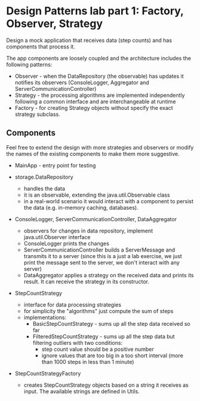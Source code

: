# Design Patterns lab part 1: Factory, Observer, Strategy

Design a mock application that receives data (step counts) and has components that 
process it.

The app components are loosely coupled and the architecture includes the following 
patterns:
   * Observer - when the DataRepository (the observable) has updates it notifies its
    observers (ConsoleLogger,
                Aggregator and ServerCommunicationController)
   * Strategy - the processing algorithms are implemented independently following a
    common interface and are
                interchangeable at runtime
   * Factory - for creating Strategy objects without specify the exact strategy 
   subclass.

## Components

Feel free to extend the design with more strategies and observers or modify the names
 of the existing components to make
them more suggestive.

* MainApp - entry point for testing

* storage.DataRepository
    * handles the data
    * it is an observable, extending the java.util.Observable class
    * in a real-world scenario it would interact with a component to persist the 
    data (e.g. in-memory caching, databases).

* ConsoleLogger, ServerCommunicationController, DataAggregator
    * observers for changes in data repository, implement java.util.Observer 
    interface
    * ConsoleLogger prints the changes
    * ServerCommunicationController builds a ServerMessage and transmits it to
     a server (since this is a just a lab
    exercise, we just print the message sent to the server, we don't interact
     with any server)
    * DataAggregator applies a strategy on the received data and prints its 
    result. It can receive the strategy in
    its constructor.

* StepCountStrategy
    * interface for data processing strategies
    * for simplicity the "algorithms" just compute the sum of steps
    * implementations:
        * BasicStepCountStrategy - sums up all the step data received so far
        * FilteredStepCountStrategy - sums up all the step data but filtering 
        outliers with two conditions:
             * step count value should be a positive number
             * ignore values that are too big in a too short interval (more than 
             1000 steps in less than 1 minute)

* StepCountStrategyFactory
    * creates StepCountStrategy objects based on a string it receives as input. 
    The available strings are defined in Utils.
